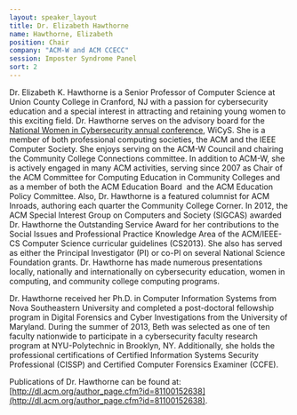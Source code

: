 ```yaml
---
layout: speaker_layout
title: Dr. Elizabeth Hawthorne
name: Hawthorne, Elizabeth
position: Chair
company: "ACM-W and ACM CCECC"
session: Imposter Syndrome Panel
sort: 2
---
```


Dr. Elizabeth K. Hawthorne is a Senior Professor of Computer Science at Union County College in Cranford, NJ with a passion for cybersecurity education and a special interest in attracting and retaining young women to this exciting field. Dr. Hawthorne serves on the advisory board for the [National Women in Cybersecurity annual conference](https://www.csc.tntech.edu/wicys/), WiCyS. She is a member of both professional computing societies, the ACM and the IEEE Computer Society. She enjoys serving on the ACM-W Council and chairing the Community College Connections committee. In addition to ACM-W, she is actively engaged in many ACM activities, serving since 2007 as Chair of the ACM Committee for Computing Education in Community Colleges and as a member of both the ACM Education Board  and the ACM Education Policy Committee. Also, Dr. Hawthorne is a featured columnist for ACM Inroads, authoring each quarter the Community College Corner. In 2012, the ACM Special Interest Group on Computers and Society (SIGCAS) awarded Dr. Hawthorne the Outstanding Service Award for her contributions to the Social Issues and Professional Practice Knowledge Area of the ACM/IEEE-CS Computer Science curricular guidelines (CS2013). She also has served as either the Principal Investigator (PI) or co-PI on several National Science Foundation grants. Dr. Hawthorne has made numerous presentations locally, nationally and internationally on cybersecurity education, women in computing, and community college computing programs. 

Dr. Hawthorne received her Ph.D. in Computer Information Systems from Nova Southeastern University and completed a post-doctoral fellowship program in Digital Forensics and Cyber Investigations from the University of Maryland. During the summer of 2013, Beth was selected as one of ten faculty nationwide to participate in a cybersecurity faculty research program at NYU-Polytechnic in Brooklyn, NY. Additionally, she holds the professional certifications of Certified Information Systems Security Professional (CISSP) and Certified Computer Forensics Examiner (CCFE). 

Publications of Dr. Hawthorne can be found at: [http://dl.acm.org/author_page.cfm?id=81100152638](http://dl.acm.org/author_page.cfm?id=81100152638).